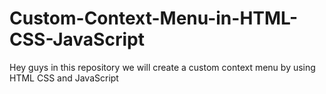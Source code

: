 # Custom-Context-Menu-in-HTML-CSS-JavaScript
Hey guys in this repository we will create a custom context menu by using HTML CSS and JavaScript
